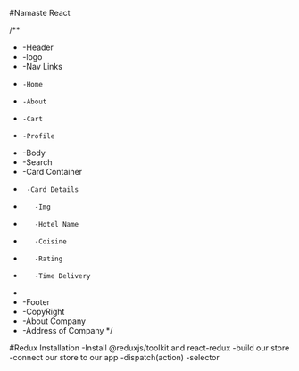 #Namaste React

/**
 * -Header
 *   -logo
 *   -Nav Links
 *     -Home
 *     -About
 *     -Cart
 *     -Profile
 * -Body
 *   -Search
 *   -Card Container
 *      -Card Details
 *        -Img
 *        -Hotel Name
 *        -Coisine
 *        -Rating
 *        -Time Delivery
 * 
 * -Footer
 *  -CopyRight
 *  -About Company
 *  -Address of Company
 */

 #Redux Installation
 -Install @reduxjs/toolkit and react-redux
 -build our store
 -connect our store to our app
 -dispatch(action)
 -selector